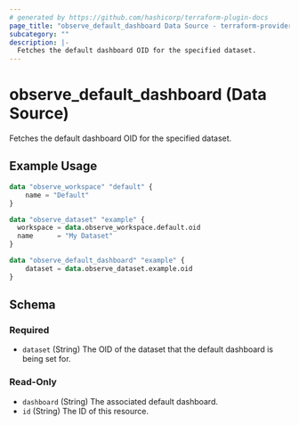 ```yaml
---
# generated by https://github.com/hashicorp/terraform-plugin-docs
page_title: "observe_default_dashboard Data Source - terraform-provider-observe"
subcategory: ""
description: |-
  Fetches the default dashboard OID for the specified dataset.
---
```


# observe_default_dashboard (Data Source)

Fetches the default dashboard OID for the specified dataset.

## Example Usage

```terraform
data "observe_workspace" "default" {
    name = "Default"
}

data "observe_dataset" "example" {
  workspace = data.observe_workspace.default.oid
  name      = "My Dataset"
}

data "observe_default_dashboard" "example" {
    dataset = data.observe_dataset.example.oid
}
```

<!-- schema generated by tfplugindocs -->
## Schema

### Required

- `dataset` (String) The OID of the dataset that the default dashboard is being set for.

### Read-Only

- `dashboard` (String) The associated default dashboard.
- `id` (String) The ID of this resource.
